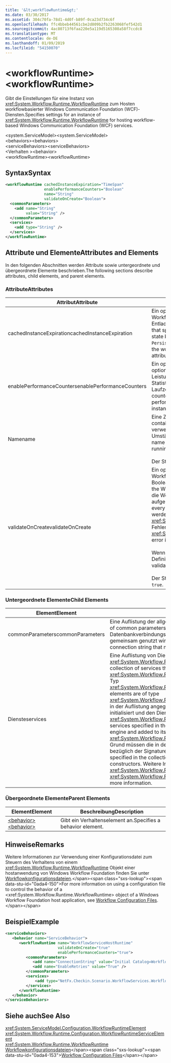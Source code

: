 ```yaml
---
title: '&lt;workflowRuntime&gt;'
ms.date: 03/30/2017
ms.assetid: 304c70fa-78d1-4d0f-b89f-0ca23d734c6f
ms.openlocfilehash: ffc4bbeb44561cbe2d809b2fb2263068fef542d1
ms.sourcegitcommit: 4ac80713f6faa220e5a119d5165308a58f7ccdc8
ms.translationtype: MT
ms.contentlocale: de-DE
ms.lasthandoff: 01/09/2019
ms.locfileid: "54150070"
---
```

# <a name="ltworkflowruntimegt"></a><span data-ttu-id="0ada4-102">&lt;workflowRuntime&gt;</span><span class="sxs-lookup"><span data-stu-id="0ada4-102">&lt;workflowRuntime&gt;</span></span>
<span data-ttu-id="0ada4-103">Gibt die Einstellungen für eine Instanz von <xref:System.Workflow.Runtime.WorkflowRuntime> zum Hosten workflowbasierter Windows Communication Foundation (WCF)-Diensten.</span><span class="sxs-lookup"><span data-stu-id="0ada4-103">Specifies settings for an instance of <xref:System.Workflow.Runtime.WorkflowRuntime> for hosting workflow-based Windows Communication Foundation (WCF) services.</span></span>  
  
 <span data-ttu-id="0ada4-104">\<system.ServiceModel></span><span class="sxs-lookup"><span data-stu-id="0ada4-104">\<system.ServiceModel></span></span>  
<span data-ttu-id="0ada4-105">\<behaviors></span><span class="sxs-lookup"><span data-stu-id="0ada4-105">\<behaviors></span></span>  
<span data-ttu-id="0ada4-106">\<serviceBehaviors></span><span class="sxs-lookup"><span data-stu-id="0ada4-106">\<serviceBehaviors></span></span>  
<span data-ttu-id="0ada4-107">\<Verhalten ></span><span class="sxs-lookup"><span data-stu-id="0ada4-107">\<behavior></span></span>  
<span data-ttu-id="0ada4-108">\<workflowRuntime></span><span class="sxs-lookup"><span data-stu-id="0ada4-108">\<workflowRuntime></span></span>  
  
## <a name="syntax"></a><span data-ttu-id="0ada4-109">Syntax</span><span class="sxs-lookup"><span data-stu-id="0ada4-109">Syntax</span></span>  
  
```xml  
<workflowRuntime cachedInstanceExpiration="TimeSpan"
                 enablePerformanceCounters="Boolean"
                 name="String"
                 validateOnCreate="Boolean">
  <commonParameters>
    <add name="String"
         value="String" />
  </commonParameters>
  <services>
    <add type="String" />
  </services>
</workflowRuntime>
```  
  
## <a name="attributes-and-elements"></a><span data-ttu-id="0ada4-110">Attribute und Elemente</span><span class="sxs-lookup"><span data-stu-id="0ada4-110">Attributes and Elements</span></span>  
 <span data-ttu-id="0ada4-111">In den folgenden Abschnitten werden Attribute sowie untergeordnete und übergeordnete Elemente beschrieben.</span><span class="sxs-lookup"><span data-stu-id="0ada4-111">The following sections describe attributes, child elements, and parent elements.</span></span>  
  
### <a name="attributes"></a><span data-ttu-id="0ada4-112">Attribute</span><span class="sxs-lookup"><span data-stu-id="0ada4-112">Attributes</span></span>  
  
|<span data-ttu-id="0ada4-113">Attribut</span><span class="sxs-lookup"><span data-stu-id="0ada4-113">Attribute</span></span>|<span data-ttu-id="0ada4-114">Beschreibung</span><span class="sxs-lookup"><span data-stu-id="0ada4-114">Description</span></span>|  
|---------------|-----------------|  
|<span data-ttu-id="0ada4-115">cachedInstanceExpiration</span><span class="sxs-lookup"><span data-stu-id="0ada4-115">cachedInstanceExpiration</span></span>|<span data-ttu-id="0ada4-116">Ein optionaler <xref:System.TimeSpan>-Wert, der die maximale Dauer angibt, die eine Workflowinstanz im Arbeitsspeicher im Leerlaufzustand verbleiben kann, bevor ihre Entladung oder ihr Abbruch erzwungen wird.</span><span class="sxs-lookup"><span data-stu-id="0ada4-116">An optional <xref:System.TimeSpan> value that specifies the maximum duration a workflow instance can stay in-memory in idle state before it is forcefully unloaded or aborted.</span></span> <span data-ttu-id="0ada4-117">Wenn die Workflow-Laufzeit über `PersistenceService` verfügt, der unloadOnIdle ausführt, wird dieses Attribut ignoriert.</span><span class="sxs-lookup"><span data-stu-id="0ada4-117">If the workflowruntime has `PersistenceService` which performs unloadOnIdle, this attribute is ignored.</span></span>|  
|<span data-ttu-id="0ada4-118">enablePerformanceCounters</span><span class="sxs-lookup"><span data-stu-id="0ada4-118">enablePerformanceCounters</span></span>|<span data-ttu-id="0ada4-119">Ein optionaler boolescher Wert, der angibt, ob Leistungsindikatoren aktiviert sind.</span><span class="sxs-lookup"><span data-stu-id="0ada4-119">An optional Boolean value that specifies whether performance counters are enabled.</span></span> <span data-ttu-id="0ada4-120">Leistungsindikatoren liefern Informationen zu verschiedenen workflowbezogenen Statistiken, verursachen jedoch eine Leistungseinbuße, wenn das Workflow-Laufzeitmodul gestartet wird und Workflowinstanzen ausgeführt werden.</span><span class="sxs-lookup"><span data-stu-id="0ada4-120">Performance counters provide information on various workflow-related statistics, but they cause a performance penalty when the workflow runtime engine starts, and when workflow instances are running.</span></span> <span data-ttu-id="0ada4-121">Der Standardwert ist `true`.</span><span class="sxs-lookup"><span data-stu-id="0ada4-121">The default value is `true`.</span></span>|  
|<span data-ttu-id="0ada4-122">Name</span><span class="sxs-lookup"><span data-stu-id="0ada4-122">name</span></span>|<span data-ttu-id="0ada4-123">Eine Zeichenfolge, die den Namen der Workflow-Laufzeitengine enthält.</span><span class="sxs-lookup"><span data-stu-id="0ada4-123">A string containing the name of the workflow runtime engine.</span></span> <span data-ttu-id="0ada4-124">Der Name wird in der Ausgabe verwendet, um diese Laufzeit von anderen Laufzeiten zu unterscheiden, die unter Umständen im System ausgeführt werden, beispielsweise in Leistungsindikatoren.</span><span class="sxs-lookup"><span data-stu-id="0ada4-124">The name is used in output to distinguish this runtime from other runtimes that may be running on the system, for example, in performance counters.</span></span><br /><br /> <span data-ttu-id="0ada4-125">Der Standardwert ist eine leere Zeichenfolge.</span><span class="sxs-lookup"><span data-stu-id="0ada4-125">The default is an empty string.</span></span>|  
|<span data-ttu-id="0ada4-126">validateOnCreate</span><span class="sxs-lookup"><span data-stu-id="0ada4-126">validateOnCreate</span></span>|<span data-ttu-id="0ada4-127">Ein optionaler boolescher Wert, der angibt, ob eine Überprüfung der Workflowdefinition auftritt, wenn WorkflowServiceHost geöffnet wird.</span><span class="sxs-lookup"><span data-stu-id="0ada4-127">An optional Boolean value that specifies whether validation of workflow definition will occur when the WorkflowServiceHost is opened.</span></span>  <span data-ttu-id="0ada4-128">Wenn dieses Attribut auf `true` festgelegt ist, wird die Workflowüberprüfung jedes Mal ausgeführt, wenn `WorkflowServiceHost.Open` aufgerufen wird.</span><span class="sxs-lookup"><span data-stu-id="0ada4-128">When this attribute is set to `true`, the workflow validation is executed every time `WorkflowServiceHost.Open` is called.</span></span> <span data-ttu-id="0ada4-129">Wenn Überprüfungsfehler gefunden werden, wird ein <xref:System.Workflow.ComponentModel.Compiler.WorkflowValidationFailedException>-Fehler ausgelöst.</span><span class="sxs-lookup"><span data-stu-id="0ada4-129">If validation errors are found, a <xref:System.Workflow.ComponentModel.Compiler.WorkflowValidationFailedException> error is thrown.</span></span><br /><br /> <span data-ttu-id="0ada4-130">Wenn diese Eigenschaft auf `false` festgelegt wird, findet keine Workflow-Definitionsüberprüfung statt.</span><span class="sxs-lookup"><span data-stu-id="0ada4-130">When this property is set to `false`, no Workflow definition validation will happen.</span></span><br /><br /> <span data-ttu-id="0ada4-131">Der Standardwert für diese Eigenschaft ist `true`.</span><span class="sxs-lookup"><span data-stu-id="0ada4-131">The default value for this property is `true`.</span></span>|  
  
### <a name="child-elements"></a><span data-ttu-id="0ada4-132">Untergeordnete Elemente</span><span class="sxs-lookup"><span data-stu-id="0ada4-132">Child Elements</span></span>  
  
|<span data-ttu-id="0ada4-133">Element</span><span class="sxs-lookup"><span data-stu-id="0ada4-133">Element</span></span>|<span data-ttu-id="0ada4-134">Beschreibung</span><span class="sxs-lookup"><span data-stu-id="0ada4-134">Description</span></span>|  
|-------------|-----------------|  
|<span data-ttu-id="0ada4-135">commonParameters</span><span class="sxs-lookup"><span data-stu-id="0ada4-135">commonParameters</span></span>|<span data-ttu-id="0ada4-136">Eine Auflistung der allgemeinen, von Diensten verwendeten Parameter.</span><span class="sxs-lookup"><span data-stu-id="0ada4-136">A collection of common parameters used by services.</span></span> <span data-ttu-id="0ada4-137">Diese Auflistung schließt in der Regel die Datenbankverbindungszeichenfolge ein, die ggf. von permanenten Diensten gemeinsam genutzt wird.</span><span class="sxs-lookup"><span data-stu-id="0ada4-137">This collection will typically include the database connection string that might be shared by durable services.</span></span>|  
|<span data-ttu-id="0ada4-138">Dienste</span><span class="sxs-lookup"><span data-stu-id="0ada4-138">services</span></span>|<span data-ttu-id="0ada4-139">Eine Auflistung von Diensten, die dem <xref:System.Workflow.Runtime.WorkflowRuntime>-Modul hinzugefügt werden.</span><span class="sxs-lookup"><span data-stu-id="0ada4-139">A collection of services that will be added to the <xref:System.Workflow.Runtime.WorkflowRuntime> engine.</span></span> <span data-ttu-id="0ada4-140">Die Elemente sind vom Typ <xref:System.Workflow.Runtime.Configuration.WorkflowRuntimeServiceElement>.</span><span class="sxs-lookup"><span data-stu-id="0ada4-140">The elements are of type <xref:System.Workflow.Runtime.Configuration.WorkflowRuntimeServiceElement>.</span></span>  <span data-ttu-id="0ada4-141">Die in der Auflistung angegebenen Dienste werden vom Workflow-Laufzeitmodul initialisiert und den Diensten hinzugefügt, wenn der entsprechende <xref:System.Workflow.Runtime.WorkflowRuntime>-Konstruktor aufgerufen wird.</span><span class="sxs-lookup"><span data-stu-id="0ada4-141">The services specified in the collection will be initialized by the workflow runtime engine and added to its services when the appropriate <xref:System.Workflow.Runtime.WorkflowRuntime> constructor is called.</span></span> <span data-ttu-id="0ada4-142">Aus diesem Grund müssen die in der Auflistung angegebenen Dienste bestimmte Regeln bezüglich der Signaturen ihrer Konstruktoren erfüllen.</span><span class="sxs-lookup"><span data-stu-id="0ada4-142">Therefore, the services specified in the collection must follow certain rules about the signatures of their constructors.</span></span> <span data-ttu-id="0ada4-143">Weitere Informationen finden Sie unter <xref:System.Workflow.Runtime.Configuration.WorkflowRuntimeServiceElement>.</span><span class="sxs-lookup"><span data-stu-id="0ada4-143">See <xref:System.Workflow.Runtime.Configuration.WorkflowRuntimeServiceElement> for more information.</span></span>|  
  
### <a name="parent-elements"></a><span data-ttu-id="0ada4-144">Übergeordnete Elemente</span><span class="sxs-lookup"><span data-stu-id="0ada4-144">Parent Elements</span></span>  
  
|<span data-ttu-id="0ada4-145">Element</span><span class="sxs-lookup"><span data-stu-id="0ada4-145">Element</span></span>|<span data-ttu-id="0ada4-146">Beschreibung</span><span class="sxs-lookup"><span data-stu-id="0ada4-146">Description</span></span>|  
|-------------|-----------------|  
|[<span data-ttu-id="0ada4-147">\<behavior></span><span class="sxs-lookup"><span data-stu-id="0ada4-147">\<behavior></span></span>](../../../../../docs/framework/configure-apps/file-schema/wcf/behavior-of-endpointbehaviors.md)|<span data-ttu-id="0ada4-148">Gibt ein Verhaltenselement an.</span><span class="sxs-lookup"><span data-stu-id="0ada4-148">Specifies a behavior element.</span></span>|  
  
## <a name="remarks"></a><span data-ttu-id="0ada4-149">Hinweise</span><span class="sxs-lookup"><span data-stu-id="0ada4-149">Remarks</span></span>  
 <span data-ttu-id="0ada4-150">Weitere Informationen zur Verwendung einer Konfigurationsdatei zum Steuern des Verhaltens von einem <xref:System.Workflow.Runtime.WorkflowRuntime> Objekt einer hostanwendung von Windows Workflow Foundation finden Sie unter [Workflowkonfigurationsdateien](https://docs.microsoft.com/previous-versions/dotnet/netframework-3.5/ms732240(v=vs.90)).</span><span class="sxs-lookup"><span data-stu-id="0ada4-150">For more information on using a configuration file to control the behavior of a <xref:System.Workflow.Runtime.WorkflowRuntime> object of a Windows Workflow Foundation host application, see [Workflow Configuration Files](https://docs.microsoft.com/previous-versions/dotnet/netframework-3.5/ms732240(v=vs.90)).</span></span>  
  
## <a name="example"></a><span data-ttu-id="0ada4-151">Beispiel</span><span class="sxs-lookup"><span data-stu-id="0ada4-151">Example</span></span>  
  
```xml  
<serviceBehaviors>
   <behavior name="ServiceBehavior">
      <workflowRuntime name="WorkflowServiceHostRuntime"
                       validateOnCreate="true"
                       enablePerformanceCounters="true">
         <commonParameters>
            <add name="ConnectionString" value="Initial Catalog=WorkflowStore;Data Source=localhost;Integrated Security=SSPI;" />
            <add name="EnableRetries" value="True" />
         </commonParameters>
         <services>
             <add type="NetFx.Checkin.Scenario.WorkflowServices.WorkflowBasedServices.Common.TestPersistenceService.FilePersistenceService, NetFx.Checkin.Scenario.WorkflowServices.WorkflowBasedServices.Common"/>
         </services>
      </workflowRuntime>
   </behavior>
</serviceBehaviors>
```  
  
## <a name="see-also"></a><span data-ttu-id="0ada4-152">Siehe auch</span><span class="sxs-lookup"><span data-stu-id="0ada4-152">See Also</span></span>  
 <xref:System.ServiceModel.Configuration.WorkflowRuntimeElement>  
 <xref:System.Workflow.Runtime.Configuration.WorkflowRuntimeServiceElement>  
 <xref:System.Workflow.Runtime.WorkflowRuntime>  
 <span data-ttu-id="0ada4-153">[Workflowkonfigurationsdateien](https://docs.microsoft.com/previous-versions/dotnet/netframework-3.5/ms732240(v=vs.90))</span><span class="sxs-lookup"><span data-stu-id="0ada4-153">[Workflow Configuration Files](https://docs.microsoft.com/previous-versions/dotnet/netframework-3.5/ms732240(v=vs.90))</span></span>
